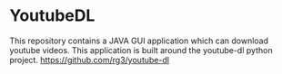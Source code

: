 # YoutubeDL
This repository contains a JAVA GUI application which can download youtube videos.
This application is built around the youtube-dl python project.
https://github.com/rg3/youtube-dl

